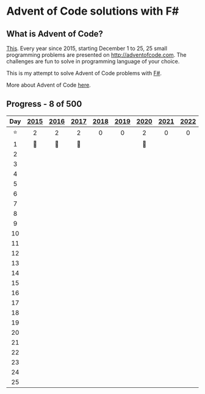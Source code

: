 ﻿# Advent of Code solutions with F#

## What is Advent of Code?

[This](https://adventofcode.com). Every year since 2015, starting December 1 to 25, 25 small programming problems are
presented on http://adventofcode.com. The challenges are fun to solve in programming language of your choice.

This is my attempt to solve Advent of Code problems with [F#](https://fsharp.org/).

More about Advent of Code [here](https://adventofcode.com/about).

## Progress - 8 of 500

|  Day   | [2015](Year2015)  | [2016](Year2016)  | [2017](Year2017)  | [2018](Year2018) | [2019](Year2019) | [2020](Year2020)  | [2021](Year2021) | [2022](Year2022) | [2023](Year2023) | [2024](Year2024) |
|:------:|:-----------------:|:-----------------:|:-----------------:|:----------------:|:----------------:|:-----------------:|:----------------:|:----------------:|:----------------:|:----------------:|
| :star: |         2         |         2         |         2         |        0         |        0         |         2         |        0         |        0         |        0         |        0         |
|   1    | :1st_place_medal: | :1st_place_medal: | :1st_place_medal: |                  |                  | :1st_place_medal: |                  |                  |                  |                  |
|   2    |                   |                   |                   |                  |                  |                   |                  |                  |                  |                  |
|   3    |                   |                   |                   |                  |                  |                   |                  |                  |                  |                  |
|   4    |                   |                   |                   |                  |                  |                   |                  |                  |                  |                  |
|   5    |                   |                   |                   |                  |                  |                   |                  |                  |                  |                  |
|   6    |                   |                   |                   |                  |                  |                   |                  |                  |                  |                  |
|   7    |                   |                   |                   |                  |                  |                   |                  |                  |                  |                  |
|   8    |                   |                   |                   |                  |                  |                   |                  |                  |                  |                  |
|   9    |                   |                   |                   |                  |                  |                   |                  |                  |                  |                  |
|   10   |                   |                   |                   |                  |                  |                   |                  |                  |                  |                  |
|   11   |                   |                   |                   |                  |                  |                   |                  |                  |                  |                  |
|   12   |                   |                   |                   |                  |                  |                   |                  |                  |                  |                  |
|   13   |                   |                   |                   |                  |                  |                   |                  |                  |                  |                  |
|   14   |                   |                   |                   |                  |                  |                   |                  |                  |                  |                  |
|   15   |                   |                   |                   |                  |                  |                   |                  |                  |                  |                  |
|   16   |                   |                   |                   |                  |                  |                   |                  |                  |                  |                  |
|   17   |                   |                   |                   |                  |                  |                   |                  |                  |                  |                  |
|   18   |                   |                   |                   |                  |                  |                   |                  |                  |                  |                  |
|   19   |                   |                   |                   |                  |                  |                   |                  |                  |                  |                  |
|   20   |                   |                   |                   |                  |                  |                   |                  |                  |                  |                  |
|   21   |                   |                   |                   |                  |                  |                   |                  |                  |                  |                  |
|   22   |                   |                   |                   |                  |                  |                   |                  |                  |                  |                  |
|   23   |                   |                   |                   |                  |                  |                   |                  |                  |                  |                  |
|   24   |                   |                   |                   |                  |                  |                   |                  |                  |                  |                  |
|   25   |                   |                   |                   |                  |                  |                   |                  |                  |                  |                  |                |